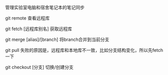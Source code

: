 管理实验室电脑和宿舍笔记本的笔记同步



git remote 查看远程库

git fetch [远程库别名] 获取远程库

git merge [alias]/[branch]  将branch合并到当前分支

git pull 失败的原因是，远程库和本地库不一致，比如分支结构变化，所以先fetch一下



git checkout [分支] 切换/创建分支
